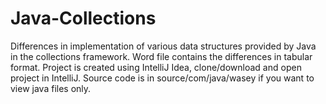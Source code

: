 # Java-Collections
Differences in implementation of various data structures provided by Java in the collections framework.
Word file contains the differences in tabular format.
Project is created using IntelliJ Idea, clone/download and open project in IntelliJ.
Source code is in source/com/java/wasey if you want to view java files only.
